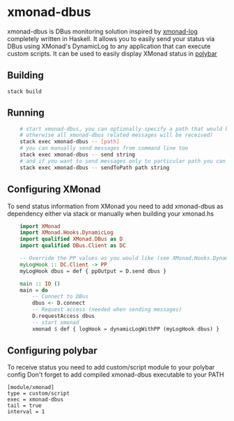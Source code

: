 # xmonad-dbus
xmonad-dbus is DBus monitoring solution inspired by [xmonad-log](https://github.com/xintron/xmonad-log) completely written in Haskell.
It allows you to easily send your status via DBus using XMonad's DynamicLog to any application that can execute custom scripts.
It can be used to easily display XMonad status in [polybar](https://github.com/jaagr/polybar)

## Building

    stack build

## Running

```bash
    # start xmonad-dbus, you can optionally specify a path that would be used when receiveing messages, 
    # otherwise all xmonad-dbus related messages will be received)
    stack exec xmonad-dbus -- [path]
    # you can manually send messages from command line too
    stack exec xmonad-dbus -- send string
    # and if you want to send messages only to particular path you can use sendToPath 
    stack exec xmonad-dbus -- sendToPath path string
```

## Configuring XMonad
To send status information from XMonad you need to add xmonad-dbus as dependency either via stack or manually when building your xmonad.hs

```haskell
    import XMonad
    import XMonad.Hooks.DynamicLog
    import qualified XMonad.DBus as D
    import qualified DBus.Client as DC

    -- Override the PP values as you would like (see XMonad.Hooks.DynamicLog documentation)
    myLogHook :: DC.Client -> PP
    myLogHook dbus = def { ppOutput = D.send dbus }

    main :: IO ()
    main = do
        -- Connect to DBus
        dbus <- D.connect
        -- Request access (needed when sending messages)
        D.requestAccess dbus
        -- start xmonad
        xmonad $ def { logHook = dynamicLogWithPP (myLogHook dbus) }
```

## Configuring polybar
To receive status you need to add custom/script module to your polybar config
Don't forget to add compiled xmonad-dbus executable to your PATH

    [module/xmonad]
    type = custom/script
    exec = xmonad-dbus
    tail = true
    interval = 1

